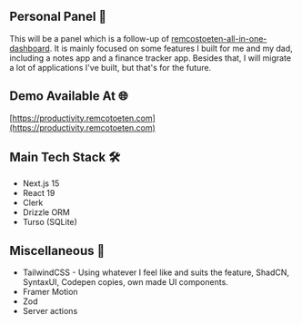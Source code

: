 ## Personal Panel 📝

This will be a panel which is a follow-up of [remcostoeten-all-in-one-dashboard](https://github.com/remcostoeten/remcostoeten-all-in-one-dashboard). It is mainly focused on some features I built for me and my dad, including a notes app and a finance tracker app. Besides that, I will migrate a lot of applications I've built, but that's for the future.

## Demo Available At 🌐

[https://productivity.remcotoeten.com](https://productivity.remcotoeten.com)

## Main Tech Stack 🛠️

- Next.js 15
- React 19
- Clerk
- Drizzle ORM
- Turso (SQLite)

## Miscellaneous 🧩

- TailwindCSS - Using whatever I feel like and suits the feature, ShadCN, SyntaxUI, Codepen copies, own made UI components.
- Framer Motion
- Zod
- Server actions
